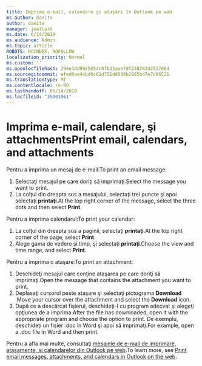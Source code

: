 ```yaml
---
title: Imprima e-mail, calendare şi ataşări în Outlook pe web
ms.author: daeite
author: daeite
manager: joallard
ms.date: 6/14/2019
ms.audience: Admin
ms.topic: article
ROBOTS: NOINDEX, NOFOLLOW
localization_priority: Normal
ms.custom: ''
ms.openlocfilehash: 294e1dd9925054c0fb33aee7df238782d2527d84
ms.sourcegitcommit: efed0ae44bd6c61d751dd008b2885bd7e7d86521
ms.translationtype: MT
ms.contentlocale: ro-RO
ms.lasthandoff: 06/14/2019
ms.locfileid: "35001061"
---
```

# <a name="print-email-calendars-and-attachments"></a><span data-ttu-id="88f93-102">Imprima e-mail, calendare, şi attachments</span><span class="sxs-lookup"><span data-stu-id="88f93-102">Print email, calendars, and attachments</span></span>

<span data-ttu-id="88f93-103">Pentru a imprima un mesaj de e-mail:</span><span class="sxs-lookup"><span data-stu-id="88f93-103">To print an email message:</span></span>
  
1. <span data-ttu-id="88f93-104">Selectaţi mesajul pe care doriţi să imprimaţi.</span><span class="sxs-lookup"><span data-stu-id="88f93-104">Select the message you want to print.</span></span>
1. <span data-ttu-id="88f93-105">La colţul din dreapta sus a mesajului, selectaţi trei puncte şi apoi selectaţi **printaţi**.</span><span class="sxs-lookup"><span data-stu-id="88f93-105">At the top right corner of the message, select the three dots and then select **Print**.</span></span>

<span data-ttu-id="88f93-106">Pentru a imprima calendarul:</span><span class="sxs-lookup"><span data-stu-id="88f93-106">To print your calendar:</span></span>

1. <span data-ttu-id="88f93-107">La colţul din dreapta sus a paginii, selectaţi **printaţi**.</span><span class="sxs-lookup"><span data-stu-id="88f93-107">At the top right corner of the page, select **Print**.</span></span>
1. <span data-ttu-id="88f93-108">Alege gama de vedere şi timp, şi selectaţi **printaţi**.</span><span class="sxs-lookup"><span data-stu-id="88f93-108">Choose the view and time range, and select **Print**.</span></span>

<span data-ttu-id="88f93-109">Pentru a imprima o ataşare:</span><span class="sxs-lookup"><span data-stu-id="88f93-109">To print an attachment:</span></span>

1. <span data-ttu-id="88f93-110">Deschideţi mesajul care conţine ataşarea pe care doriţi să imprimaţi.</span><span class="sxs-lookup"><span data-stu-id="88f93-110">Open the message that contains the attachment you want to print.</span></span>
2. <span data-ttu-id="88f93-111">Deplasaţi cursorul peste ataşare şi selectaţi pictograma **Download** .</span><span class="sxs-lookup"><span data-stu-id="88f93-111">Move your cursor over the attachment and select the **Download** icon.</span></span>
3. <span data-ttu-id="88f93-112">După ce a descărcat fişierul, deschideţi-l cu program adecvat şi alegeţi opţiunea de a imprima.</span><span class="sxs-lookup"><span data-stu-id="88f93-112">After the file has downloaded, open it with the appropriate program and choose the option to print.</span></span> <span data-ttu-id="88f93-113">De exemplu, deschideţi un fişier .doc în Word şi apoi să imprimaţi.</span><span class="sxs-lookup"><span data-stu-id="88f93-113">For example, open a .doc file in Word and then print.</span></span>

<span data-ttu-id="88f93-114">Pentru a afla mai multe, consultaţi [mesajele de e-mail de imprimare, ataşamente, şi calendarelor din Outlook pe web](https://support.office.com/article/2cf529d1-3b8f-4de2-b254-b7f870e58a2b).</span><span class="sxs-lookup"><span data-stu-id="88f93-114">To learn more, see [Print email messages, attachments, and calendars in Outlook on the web](https://support.office.com/article/2cf529d1-3b8f-4de2-b254-b7f870e58a2b).</span></span>